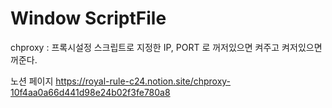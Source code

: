 # Window ScriptFile 
chproxy : 프록시설정 스크립트로 지정한 IP, PORT 로 꺼저있으면 켜주고 켜저있으면 꺼준다.  

노션 페이지
https://royal-rule-c24.notion.site/chproxy-10f4aa0a66d441d98e24b02f3fe780a8